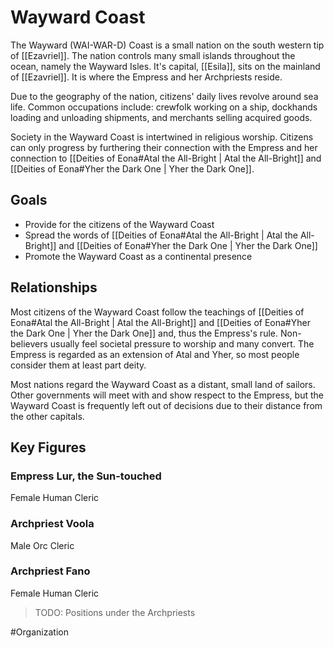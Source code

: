 # Wayward Coast
The Wayward (WAI-WAR-D) Coast is a small nation on the south western tip of [[Ezavriel]]. The nation controls many small islands throughout the ocean, namely the Wayward Isles. It's capital, [[Esila]], sits on the mainland of [[Ezavriel]]. It is where the Empress and her Archpriests reside. 

Due to the geography of the nation, citizens' daily lives revolve around sea life. Common occupations include: crewfolk working on a ship, dockhands loading and unloading shipments, and merchants selling acquired goods. 

Society in the Wayward Coast is intertwined in religious worship. Citizens can only progress by furthering their connection with the Empress and her connection to [[Deities of Eona#Atal the All-Bright | Atal the All-Bright]] and [[Deities of Eona#Yher the Dark One | Yher the Dark One]]. 

## Goals
- Provide for the citizens of the Wayward Coast
- Spread the words of [[Deities of Eona#Atal the All-Bright | Atal the All-Bright]] and [[Deities of Eona#Yher the Dark One | Yher the Dark One]]
- Promote the Wayward Coast as a continental presence 

## Relationships
Most citizens of the Wayward Coast follow the teachings of [[Deities of Eona#Atal the All-Bright | Atal the All-Bright]] and [[Deities of Eona#Yher the Dark One | Yher the Dark One]] and, thus the Empress's rule. Non-believers usually feel societal pressure to worship and many convert. The Empress is regarded as an extension of Atal and Yher, so most people consider them at least part deity.

Most nations regard the Wayward Coast as a distant, small land of sailors. Other governments will meet with and show respect to the Empress, but the Wayward Coast is frequently left out of decisions due to their distance from the other capitals.  

## Key Figures
### Empress Lur, the Sun-touched
Female Human Cleric

### Archpriest Voola
Male Orc Cleric

### Archpriest Fano
Female Human Cleric

> TODO: Positions under the Archpriests


#Organization